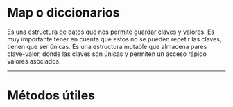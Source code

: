 # Map o diccionarios

Es una estructura de datos que nos permite guardar claves y valores. Es muy importante tener en cuenta que estos no se pueden repetir las claves, tienen que ser únicas. Es una estructura mutable que almacena pares clave-valor, donde las claves son únicas y permiten un acceso rápido valores asociados.

---

# Métodos útiles
